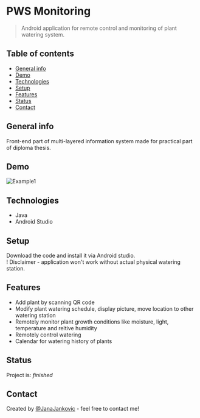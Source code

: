 # PWS Monitoring
> Android application for remote control and monitoring of plant watering system.

## Table of contents
* [General info](#general-info)
* [Demo](#demo)
* [Technologies](#technologies)
* [Setup](#setup)
* [Features](#features)
* [Status](#status)
* [Contact](#contact)

## General info
Front-end part of multi-layered information system made for practical part of diploma thesis.

## Demo
![Example1](./screens/Screenshot_1.jpg)


## Technologies
* Java
* Android Studio

## Setup
Download the code and install it via Android studio. <br>
! Disclaimer - application won't work without actual physical watering station.

## Features

* Add plant by scanning QR code
* Modify plant watering schedule, display picture, move location to other watering station
* Remotely monitor plant growth conditions like moisture, light, temperature and reltive humidity
* Remotely control watering 
* Calendar for watering history of plants

## Status
Project is: _finished_

## Contact
Created by [@JanaJankovic](https://github.com/JanaJankovic) - feel free to contact me!
